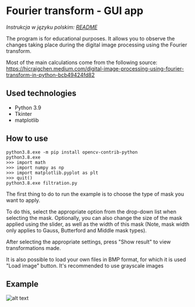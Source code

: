 # Fourier transform - GUI app
*Instrukcja w języku polskim: [README](https://github.com/MarioShatterhand/fourier-transform-example/blob/master/README_PL.md)*

The program is for educational purposes. It allows you to observe the changes
taking place during the digital image processing using the Fourier transform.

Most of the main calculations come from the following source:
https://hicraigchen.medium.com/digital-image-processing-using-fourier-transform-in-python-bcb49424fd82

## Used technologies
- Python 3.9
- Tkinter
- matplotlib

## How to use
```
python3.8.exe -m pip install opencv-contrib-python
python3.8.exe
>>> import math
>>> import numpy as np
>>> import matplotlib.pyplot as plt
>>> quit()
python3.8.exe filtration.py
```

The first thing to do to run the example is to choose the type of mask 
you want to apply.

To do this, select the appropriate option from the drop-down list when 
selecting the mask. Optionally, you can also change
the size of the mask applied using the slider, as well as the width of 
this mask (Note,
mask width only applies to Gauss, Butterford and Middle mask types).

After selecting the appropriate settings, press "Show result" to view
transformations made.

It is also possible to load your own files in BMP format, for which it is used
"Load image" button. It's recommended to use grayscale images
## Example
![alt text](https://github.com/MarioShatterhand/fourier-transform-example/blob/master/example.jpg?raw=true)
